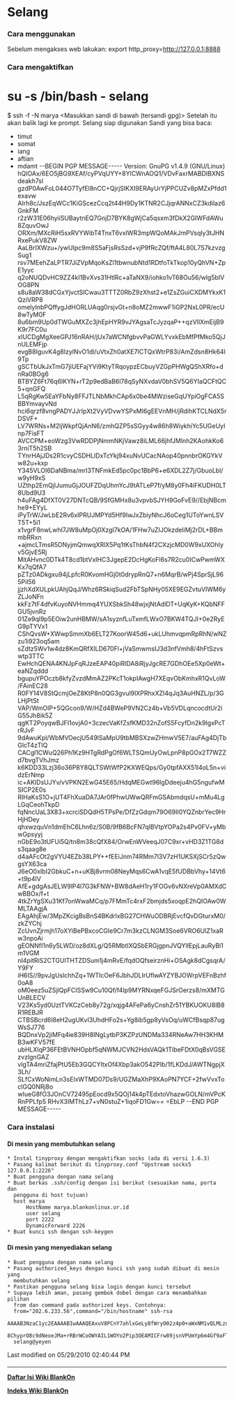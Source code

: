 # Selang
### Cara menggunakan
Sebelum mengakses web lakukan:
export http_proxy=http://127.0.0.1:8888
### Cara mengaktifkan
# su -s /bin/bash - selang
$ ssh -f -N marya
<Masukkan sandi di bawah (tersandi gpg)>
Setelah itu akan balik lagi ke prompt. Selang siap digunakan
Sandi yang bisa baca:
- timut
- somat
- iang
- aftian
- mdamt
--BEGIN PGP MESSAGE-----
Version: GnuPG v1.4.9 (GNU/Linux)
hQIOAx/6EO5jBG9XEAf/cyPVqUYY+8YlCWnAOQ1/VDvFaxrMABDIBXNSdeakh7sl
gzdP0AwFoL044O7TyfEl8nCC+QjrjSIKXI9ERAyUrYjPPCUZv8pMZxPfdd1exavw
AIrh8c/JszEqWCc1KiGScezCcq2t44H9Dy1KTNR2CJjqrANNxCZ3kdilaz6GnkFM
r2zW31E06hyiiSUBaytnEQ7GnjD7BYK8gWjCa5qsxm3fDkX2GIWFdAWu8ZquvOwJ
ORXm/MXcRiH5sxRVYWibT4TnxT6vxIWR3mpWQoMAkJmPVsqIy3tJHNRxePukV8ZW
AaLBrIXWzu+/ywUIpc9m8S5aFjsRsSzd+vjP9fRcZQf/ftA4L80L7S7kzvzgSug1
rsv7MEehZaLPTR7JiZVpMqoKsZl1tbwnubNtd1RDtfoTkTkop10yQhVN+ZpE1yyc
q2oNUQDvHC9ZZ4kI1BvXvs31HtlRc+aTaNX9/iohko1vT68Ou56/wlg5bIVOG8PN
s8u8aW38dCGxYjvctSlCwau3TTTZ0RbZ9zXhst2+e1ZsZGuiCXDMYkxK1QziVRP8
omelyInbPQffygJdHORLUAqg0rsjvGt+n8oMZ2mwwF1iGP2NxL0PR/ecU8wTyM0F
8u6bm9Up0dTWGuMXZc3jhEpHYR9vJYAgsaTcJyzqaP++qzVlIXmEijB9K9r7FC0u
xIUCDgMgXeeGPJ16nRAH/jUx7aWCNfgbvvPaGWLYvxkEbMfPfMko5QjJnULEMFjp
evgB8IguvK4g8IzylNvO1dl/uVtxZh0atXE7ICTQxWtrP83i/AmZdsn8Hk64l9Tp
gSCTbUkJxTmG7jiUEFajYVi9KtyTRqoypzECbuyVZGpPHWgQShXRfo+dnRa0BOg6
BTBYZ6Ft76q6IKYN+rT2p9edBaB6l78qSyNXvdaV0bhSV5Q6YIaQCFtQC5+qnGFQ
L5qRgKw5EaYFbNy8FFJTLNbMkhCAp6x0be4MWziseGqUYpiOgFCA5SBBYmvayvNd
hci6qrzf8vngPADYJJrIpXt2VyVDvwYSPxMI6gEEVnMH/jRdihKTCLNdX5rDSVF+
LV7WRNs+M2ljWkpfQjAnN6/zmhQZP5sSGyy4w86h8WiykhiYc5UGeUyInp7FisFT
AVCCPM+eoWzg3VwRDDPjNmmNKjVawz8iLML66jhfJMlnh2KAohkKo63rniT5h2SB
TYnrHAjJDs2R1cvyCSDHLIDxTcYkj94xuNvUCacNAop40pnnbrOKGYkVw82u+kxp
Y345VLOI6DaNBma/mrI3TNFmkEd5pc0pc1BbP6+e6XDL2Z7j/GbuoLbl/w9yH9xS
UZthp2EmQjlJumuGjJOUFZDqUhmYcJ9tATLeP7f/yM8y0Fh4iFKUDH0LT8Ubd9U3
h4uFAg4DfXT0V27DNTcQB/9SfGMHx8u3vpvbSJYH9GoFvE9//EbjNBcmhe9+EYyL
iPyTrW/JwLbE2Rv6xIPRUJMPYd5Hf9IwJxZbiyNhcJ6oCeg1UToYwnLSVT5T+5i1
x1vgrF8nwLwhI7JW8uMpOj0XzgI7kOA/1FHw7uZIJOkzdeliMj2rDL+BBmmbRRxn
+ajmcLTmsR5DNyjmQmwqXRlX5Pq1tKsThbN4f2CXzjcMD0W9xUXOhIyv5GjvE5Rj
MitAHvnc0DTk4T8cd1btVxIHC3JgepE2DcHgKoFI6s7R2cu0ICwPwmWXKx7qQfA7
pZTz0ADkgxu94jLpfcR0KvomHGj0t0drypRnQ7+n6MqrB/wPj4SprSjL965Pil56
jjzhXdXULpkUAhjQqJ/Whz6RSkiqSud2FbTSpNHy05XE9EGZvtuVIWM6yZLJoNFn
kkFz7tF4dfvKuyoNVHmmq4YUXSbkSh48wjxjNtAdlDT+UqKyK+KQbNFFGU5jvnRz
01Ze9ql9p5EOiw2unHBMW/sA1syznfLuTxmfLWxO7BKW4TQJI+0e2RyEG9pTYVx1
CShQvsW+XWwpSmmXb6ELT27KoorW45d6+ukLUhmvqpmRpRhN/wNZzu1i923oq5am
sZdtz5Wv1w4dz8KmQRfXlLD670Fl+jVaSmwmsIJ3d3nfVmh8/4hFtSzvswtp3TTC
EwHchQENA4KNJpFqRJzeEAP40piRlDA8iRjyJgcRE7GDhOEe5Xp0eWt+eaNZqddd
bgupuYPOczb8kfyZvzdMmAZ2PKcT1okpIAwgH7XEqvObKmhxR1QvLoW/FAinEC28
R0FY14V8StQcmjOeZ8KtP8n0QG3gvul9IXPRhxXZI4qJq3AuHNZL/p/3GLHjPtSt
VAP/WmOlP+5QGcon9/W/HZd4BWeP9VN2Cz4b+Vb5VDLqncocdtUr2iG55Jh8ik5Z
qgKT2PoyqwBJFI1ovjA0+3czecVaKfZsfKMD32nZofS5FcyfDn2k9IgxPcTrRJvF
9dAwuKpl/WbMVOecjU549lSaMpU9tbMBSXzwZHmwV5E7/auFAg4DjTbGlcT4zTIQ
CACgl1CWuQ26Ph1Kz9HTgRdPgOf6WLTSQmUyOwLpnP8pGOx2T7WZZd7bvgTVhJmz
k6KDD33Lzj36o36P8Y8QLTSWtWfP2KXWEQps/Gy0tpfAXX51l4oL5n+vidzErNmp
ic+AKIDsUJYv/vVPKN2EwG45E65/HdqMEGwt96lgDdeeju4hG5ngufwMSICP2E0s
RIHaKsS1O+jUT4FhXuaDA7JAr0fPhwUWwQRFmGSAbmdqsU+mMu4LgLGqCeohTkpD
fqNncUaL3X83+xcrciSDQdH5TPsPe/DfZzGdqm79O69II0YQZnbrYec9HrHjHDey
qhxwzquVn1dmEhC6Lhn6z/S0B/9fB6BcFN7qlBVtpYOPa2s4Pv0FV+yMbwGpsyyj
nGbE9o3tUFUi5Q/tn8m38cQfX84/OrwEnWVeeqJ07C9xr+vHD3Z1TG8ds3qaag8e
d4aAFcOt2gVYU4EZb38LPY++fEEiJnm74RMm7l3V7zH1UKSXjSCr5zQwgsYX63ca
J6eO0xIbI2GbkuC+n+uKBj8vrm08NeyMqs6CwA1vqE5fUDBbVhy+14Vt6+t9p4IV
AfE+gdgAsJELW9lP4l7G3kFNW+BW8dAeH1ry1FOGv6vNXreVp0AMXdCwBBOx/f+t
4tkZrYgSXu31Kf7onWwaMCq/p7FMmTc4rxF2bmjds5xoqpE2hQIOAw0WMLTAAgjA
EAgAhjEw/3MpZKcigBsBnS4BKdrlxBG27CHWuODBRjEvcfQvDGturxM0/zkZYChj
ZcUvnZjrmjh17oXYiBePBxcoCGIe9Cr7m3kzCLNGM3Soe6VRO6UlZ1xaRw3npoAi
gEONNfI1n6y5LWD/oz8dXLg/Q5RMbtIXQSbERGjgpnJVQYlIEpjLauRyBi1m1VGM
nI4pitRiS2CTGUITHTZDSum1j4mRvE/fqdOQfseirznHi+OSAgk8dCgsqrA/Y9FY
iH6IS//9pvJgUslchhZq+1WTIcOeF6JbhJDLIrUflwAYZYBJOWrpVEFnBzhf0oA8
oM0eez5uZSjlQpFCISSw9Cu10Qf/f4Ip9MYRNxqeFGJSrOerzs8/mXMTGUnBLECV
V23Ks5yd0UztTVKCzCeb8y72g/xqjg4AFePa6yCnshZr51YBKUOKU8lB8R1REBJR
CTBSBcrd6l8eH2ugUKvI3UhdHFo2s+Yg8ib5gp8yVsOq/uWCfBsqp87ugWsSJ776
BQDnxVp2jiMFq4ie839H8INgLytbP3KZPzUNDMa334RNeAw7HH3KHMB3wKFV57fE
ubHLXlqP36FEtBVNHOpbf5qNWMJCVN2HdsVAQk1TIbeFDtX0qBsVGSEzvzlgnGAZ
vlgTA4mriZfajPtU5Eb3GQCYltxOf4Xbp3akO542PIb/1fLKDdJ/AWTNgpjX3Lh/
SLfCxWoNimLn3sElxWTMD07Ds9/UGZMaXhP9XAoPN7YCF+2fwVvxToclGQ0NRj8o
wIueG8fO3JOnCV72495pEocd9x5QOj14k4pTEdxtoVhazwGOLN/mVPcKRnPPLfp5
RHvX3IMThLz7+vN0stuZ+1iqoFD1Gw==
=EbLP
--END PGP MESSAGE-----
### Cara instalasi
#### Di mesin yang membutuhkan selang
    * Instal tinyproxy dengan mengaktifkan socks (ada di versi 1.6.3)
    * Pasang kalimat berikut di tinyproxy.conf "Upstream socks5 127.0.0.1:2226"
    * Buat pengguna dengan nama selang
    * Buat berkas .ssh/config dengan isi berikut (sesuaikan nama, porta dan
      pengguna di host tujuan)
      host marya
          HostName marya.blankonlinux.or.id
          user selang
          port 2222
          DynamicForward 2226
    * Buat kunci ssh dengan ssh-keygen
#### Di mesin yang menyediakan selang
    * Buat pengguna dengan nama selang
    * Pasang authorized_keys dengan kunci ssh yang sudah dibuat di mesin yang
      membutuhkan selang
    * Pastikan pengguna selang bisa login dengan kunci tersebut
    * Supaya lebih aman, pasang gembok dobel dengan cara menambahkan pilihan
      from dan command pada authorized keys. Contohnya:
      from="202.6.233.56",command="/bin/hostname" ssh-rsa
      AAAAB3NzaC1yc2EAAAABIwAAAQEAxuV8PCnY7ahlxGeLy8fWryO02z4p0+aWxNM1vQLMLzd10CpWTnOYiqyVZ7IDt4fr9vCUPFYzf4sfwWCJzvyJDkBwJfourLo2hAPzosxNNXDtPMOvCYKW12CwtLtLgWZq09wgiCzYbIdK3Rs3/
      8ChyprO8c9dNeoeJMa+rRBrWCoOWYAIL1WOYo2Pip3OEAMICFrw89jsnVPUmYp6m4Gf9aFTaE0X7utKyT15+na2SJMJzc5DuFFQycPXqhRNK7zoLIZvIMq5nd8ePgx230INY3FG5GZnOE27syQocRFnnKZaSFU+0sv00B+1O4g5wSTjsFHsvjf6Y7YMHXT5jEjtBw==
      selang@yeyen
Last modified on 05/29/2010 02:40:44 PM
#### 
    
 
 
 
 
 
---
[**Daftar Isi Wiki BlankOn**](/DaftarIsi/README.md)
 
[**Indeks Wiki BlankOn**](/Indeks.md)
